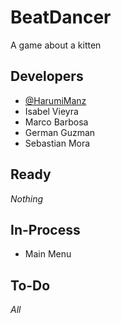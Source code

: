 # BeatDancer
A game about a kitten
## Developers 
- [@HarumiManz](https://github.com/HarumiManz)
- Isabel Vieyra
- Marco Barbosa
- German Guzman
- Sebastian Mora
## Ready 
_Nothing_
## In-Process
- Main Menu
## To-Do
_All_
